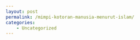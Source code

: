 ```yaml
---
layout: post
permalink: /mimpi-kotoran-manusia-menurut-islam/
categories:
    - Uncategorized
---
```


